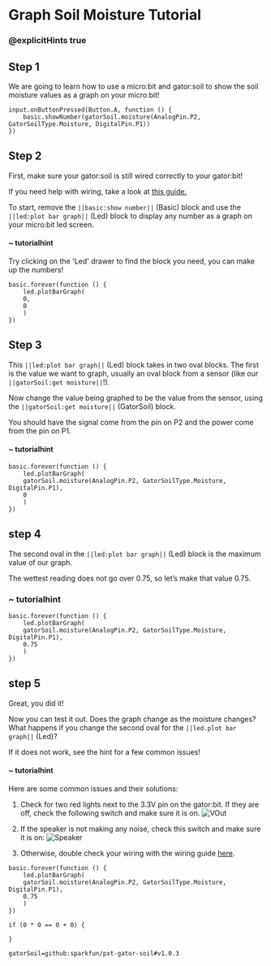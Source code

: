 # Graph Soil Moisture Tutorial
### @explicitHints true

<!-- Tutorial Link: https://makecode.microbit.org/#tutorial:17950-22261-99279-43885 -->

## Step 1

We are going to learn how to use a micro:bit and gator:soil to show the soil moisture values as a graph on your micro:bit!

```template
input.onButtonPressed(Button.A, function () {
    basic.showNumber(gatorSoil.moisture(AnalogPin.P2, GatorSoilType.Moisture, DigitalPin.P1))
})
```

## Step 2

First, make sure your gator:soil is still wired correctly to your gator:bit!

If you need help with wiring, take a look at [this guide.](https://docs.google.com/document/d/12oWXe1Icgzu3zD3qE00i4QrkLfok5Tlvc9vSgI2yB3g/edit?usp=sharing)

To start, remove the ``||basic:show number||`` (Basic) block and use the ``||led:plot bar graph||`` (Led) block to display any number as a graph on your micro:bit led screen.

#### ~ tutorialhint
Try clicking on the 'Led' drawer to find the block you need, you can make up the numbers!

```blocks
basic.forever(function () {
    led.plotBarGraph(
    0,
    0
    )
})

```

## Step 3

This ``||led:plot bar graph||`` (Led) block takes in two oval blocks. The first is the value we want to graph, usually an oval block from a sensor (like our ``||gatorSoil:get moisture||``!).

Now change the value being graphed to be the value from the sensor, using the ``||gatorSoil:get moisture||`` (GatorSoil) block.

You should have the signal come from the pin on P2 and the power come from the pin on P1.

#### ~ tutorialhint

```blocks
basic.forever(function () {
    led.plotBarGraph(
    gatorSoil.moisture(AnalogPin.P2, GatorSoilType.Moisture, DigitalPin.P1),
    0
    )
})

```   

## step 4

The second oval in the ``||led:plot bar graph||`` (Led) block is the maximum value of our graph.

The wettest reading does not go over 0.75, so let’s make that value 0.75.


### ~ tutorialhint
```blocks
basic.forever(function () {
    led.plotBarGraph(
    gatorSoil.moisture(AnalogPin.P2, GatorSoilType.Moisture, DigitalPin.P1),
    0.75
    )
})

```

## step 5
Great, you did it!

Now you can test it out. Does the graph change as the moisture changes? What happens if you change the second oval for the ``||led.plot bar graph||`` (Led)?

If it does not work, see the hint for a few common issues!

#### ~ tutorialhint
Here are some common issues and their solutions:
1. Check for two red lights next to the 3.3V pin on the gator:bit. If they are off, check the following switch and make sure it is on.
![VOut](https://github.com/schoolwidelabs/sensor-immersion-general/blob/master/images/VOUT_Switch.jpg?raw=true)

2. If the speaker is not making any noise, check this switch and make sure it is on:
![Speaker](https://github.com/schoolwidelabs/sensor-immersion-general/blob/master/images/SPEAKER_Switch.jpg?raw=true)

3. Otherwise, double check your wiring with the wiring guide [here](https://docs.google.com/document/d/12oWXe1Icgzu3zD3qE00i4QrkLfok5Tlvc9vSgI2yB3g/edit?usp=sharing).



```ghost
basic.forever(function () {
    led.plotBarGraph(
    gatorSoil.moisture(AnalogPin.P2, GatorSoilType.Moisture, DigitalPin.P1),
    0.75
    )
})

if (0 * 0 == 0 + 0) {

}

```

```package
gatorSoil=github:sparkfun/pxt-gator-soil#v1.0.3
```
